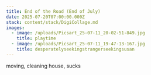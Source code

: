 ```yaml
---
title: End of the Road (End of July)
date: 2025-07-20T07:00:00.000Z
stack: content/stack/DigiCollage.md
images:
  - image: /uploads/Picsart_25-07-11_20-02-51-849.jpg
    title: playtime
  - image: /uploads/Picsart_25-07-11_19-47-13-167.jpg
    title: desperatelyseekingstrangerseekingsusan
---
```


moving, cleaning house, sucks
